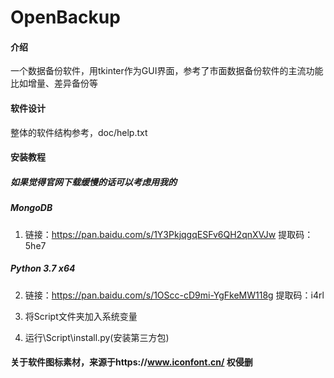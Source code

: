 # OpenBackup

#### 介绍

一个数据备份软件，用tkinter作为GUI界面，参考了市面数据备份软件的主流功能比如增量、差异备份等

#### 软件设计

整体的软件结构参考，doc/help.txt

#### 安装教程

##### 如果觉得官网下载缓慢的话可以考虑用我的

##### MongoDB

1. 链接：https://pan.baidu.com/s/1Y3PkjqgqESFv6QH2qnXVJw
   提取码：5he7

##### Python 3.7 x64

2. 链接：https://pan.baidu.com/s/1OScc-cD9mi-YgFkeMW118g
   提取码：i4rl

1. 将Script文件夹加入系统变量
2. 运行\Script\install.py(安装第三方包)

#### 关于软件图标素材，来源于https://www.iconfont.cn/ 权侵删

